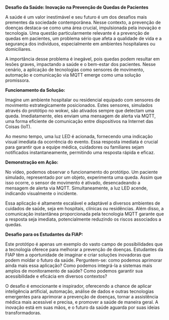 **Desafio da Saúde: Inovação na Prevenção de Quedas de Pacientes**

A saúde é um valor inestimável e seu futuro é um dos desafios mais prementes da sociedade contemporânea. Nesse contexto, a prevenção de doenças destaca-se como uma área crucial, impulsionada pela inovação e tecnologia. Uma questão particularmente relevante é a prevenção de quedas em pacientes, um problema sério que afeta a qualidade de vida e a segurança dos indivíduos, especialmente em ambientes hospitalares ou domiciliares.

A importância desse problema é inegável, pois quedas podem resultar em lesões graves, impactando a saúde e o bem-estar dos pacientes. Nesse cenário, a aplicação de tecnologias como sensores de movimento, automação e comunicação via MQTT emerge como uma solução promissora.

**Funcionamento da Solução:**

Imagine um ambiente hospitalar ou residencial equipado com sensores de movimento estrategicamente posicionados. Estes sensores, simulados através do protótipo no wokwi, são ativados sempre que detectam uma queda. Imediatamente, eles enviam uma mensagem de alerta via MQTT, uma forma eficiente de comunicação entre dispositivos na Internet das Coisas (IoT).

Ao mesmo tempo, uma luz LED é acionada, fornecendo uma indicação visual imediata da ocorrência do evento. Essa resposta imediata é crucial para garantir que a equipe médica, cuidadores ou familiares sejam notificados instantaneamente, permitindo uma resposta rápida e eficaz.

**Demonstração em Ação:**

No vídeo, podemos observar o funcionamento do protótipo. Um paciente simulado, representado por um objeto, experimenta uma queda. Assim que isso ocorre, o sensor de movimento é ativado, desencadeando a mensagem de alerta via MQTT. Simultaneamente, a luz LED acende, indicando visualmente o incidente.

Essa aplicação é altamente escalável e adaptável a diversos ambientes de cuidados de saúde, seja em hospitais, clínicas ou residências. Além disso, a comunicação instantânea proporcionada pela tecnologia MQTT garante que a resposta seja imediata, potencialmente reduzindo os riscos associados a quedas.

**Desafio para os Estudantes da FIAP:**

Este protótipo é apenas um exemplo do vasto campo de possibilidades que a tecnologia oferece para melhorar a prevenção de doenças. Estudantes da FIAP têm a oportunidade de imaginar e criar soluções inovadoras que podem moldar o futuro da saúde. Perguntem-se: como podemos aprimorar ainda mais essa aplicação? Como podemos integrá-la a sistemas mais amplos de monitoramento de saúde? Como podemos garantir sua acessibilidade e eficácia em diversos contextos?

O desafio é emocionante e inspirador, oferecendo a chance de aplicar inteligência artificial, automação, análise de dados e outras tecnologias emergentes para aprimorar a prevenção de doenças, tornar a assistência médica mais acessível e precisa, e promover a saúde de maneira geral. A inovação está em suas mãos, e o futuro da saúde aguarda por suas ideias transformadoras.
